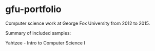 # gfu-portfolio
Computer science work at George Fox University from 2012 to 2015.

Summary of included samples:

Yahtzee - Intro to Computer Science I


